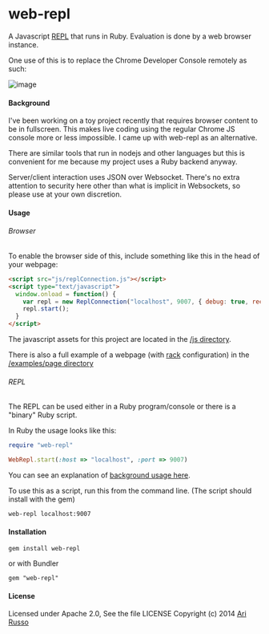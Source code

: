# web-repl
    
A Javascript [REPL](http://en.wikipedia.org/wiki/Read%E2%80%93eval%E2%80%93print_loop) that runs in Ruby.  Evaluation is done by a web browser instance.

One use of this is to replace the Chrome Developer Console remotely as such:

![image](http://i.imgur.com/7bdJlNC.png)

#### Background

I've been working on a toy project recently that requires browser content to be in fullscreen.  This makes live coding using the regular Chrome JS console more or less impossible.  I came up with web-repl as an alternative.

There are similar tools that run in nodejs and other languages but this is convenient for me because my project uses a Ruby backend anyway.

Server/client interaction uses JSON over Websocket. There's no extra attention to security here other than what is implicit in Websockets, so please use at your own discretion.  

#### Usage

###### Browser

To enable the browser side of this, include something like this in the head of your webpage:

```html
<script src="js/replConnection.js"></script>
<script type="text/javascript">
  window.onload = function() {
    var repl = new ReplConnection("localhost", 9007, { debug: true, reconnect: true });
    repl.start();
  }
</script>
```

The javascript assets for this project are located in the [/js directory](https://github.com/arirusso/web-repl/tree/master/js).

There is also a full example of a webpage (with [rack](http://rack.github.io/) configuration) in the [/examples/page directory](https://github.com/arirusso/web-repl/tree/master/examples/page)

###### REPL

The REPL can be used either in a Ruby program/console or there is a "binary" Ruby script.

In Ruby the usage looks like this:

```ruby
require "web-repl"

WebRepl.start(:host => "localhost", :port => 9007)
```

You can see an explanation of [background usage here](https://github.com/arirusso/web-repl/blob/master/examples/background.rb).

To use this as a script, run this from the command line.  (The script should install with the gem)

    web-repl localhost:9007
    
#### Installation

    gem install web-repl
    
or with Bundler

    gem "web-repl"

#### License

Licensed under Apache 2.0, See the file LICENSE
Copyright (c) 2014 [Ari Russo](http://arirusso.com) 

